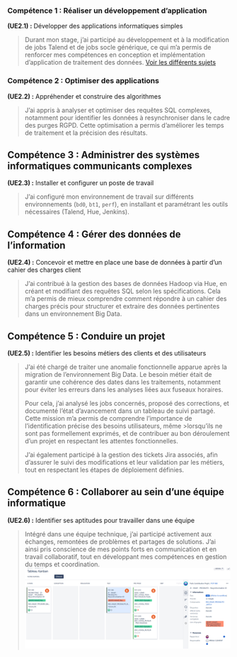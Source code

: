 ### Compétence 1 : Réaliser un développement d’application

**(UE2.1) :** Développer des applications informatiques simples

> Durant mon stage, j’ai participé au développement et à la modification de jobs Talend et de jobs socle générique, ce qui m’a permis de renforcer mes compétences en conception et implémentation d’application de traitement des données. [Voir les différents sujets](/sujet1-talend-dates)

### Compétence 2 : Optimiser des applications

**(UE2.2) :** Appréhender et construire des algorithmes

> J’ai appris à analyser et optimiser des requêtes SQL complexes, notamment pour identifier les données à resynchroniser dans le cadre des purges RGPD. Cette optimisation a permis d’améliorer les temps de traitement et la précision des résultats.

## Compétence 3 : Administrer des systèmes informatiques communicants complexes

**(UE2.3) :** Installer et configurer un poste de travail

> J’ai configuré mon environnement de travail sur différents environnements (`bd0`, `bt1`, `perf`), en installant et paramétrant les outils nécessaires (Talend, Hue, Jenkins).

## Compétence 4 : Gérer des données de l’information

**(UE2.4) :** Concevoir et mettre en place une base de données à partir d’un cahier des charges client

> J’ai contribué à la gestion des bases de données Hadoop via Hue, en créant et modifiant des requêtes SQL selon les spécifications. Cela m’a permis de mieux comprendre comment répondre à un cahier des charges précis pour structurer et extraire des données pertinentes dans un environnement Big Data.

## Compétence 5 : Conduire un projet

**(UE2.5) :** Identifier les besoins métiers des clients et des utilisateurs

> J’ai été chargé de traiter une anomalie fonctionnelle apparue après la migration de l’environnement Big Data. Le besoin métier était de garantir une cohérence des dates dans les traitements, notamment pour éviter les erreurs dans les analyses liées aux fuseaux horaires.
>
>Pour cela, j’ai analysé les jobs concernés, proposé des corrections, et documenté l’état d’avancement dans un tableau de suivi partagé. Cette mission m’a permis de comprendre l’importance de l’identification précise des besoins utilisateurs, même >lorsqu’ils ne sont pas formellement exprimés, et de contribuer au bon déroulement d’un projet en respectant les attentes fonctionnelles.
>
>J’ai également participé à la gestion des tickets Jira associés, afin d’assurer le suivi des modifications et leur validation par les métiers, tout en respectant les étapes de déploiement définies.

## Compétence 6 : Collaborer au sein d’une équipe informatique

**(UE2.6) :** Identifier ses aptitudes pour travailler dans une équipe

> Intégré dans une équipe technique, j’ai participé activement aux échanges, remontées de problèmes et partages de solutions. J’ai ainsi pris conscience de mes points forts en communication et en travail collaboratif, tout en développant mes compétences en gestion du temps et coordination.
![excel](/img/tableau.png)
